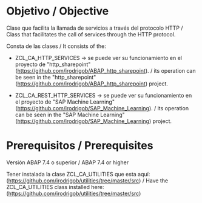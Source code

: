 # Objetivo / Objective
Clase que facilita la llamada de servicios a través del protocolo HTTP / Class that facilitates the call of services through the HTTP protocol.

Consta de las clases / It consists of the: 

* ZCL_CA_HTTP_SERVICES -> se puede ver su funcionamiento en el proyecto de "http_sharepoint"(https://github.com/irodrigob/ABAP_http_sharepoint). / its operation can be seen in the "http_sharepoint"(https://github.com/irodrigob/ABAP_http_sharepoint) project.

* ZCL_CA_REST_HTTP_SERVICES -> se puede ver su funcionamiento en el proyecto de "SAP Machine Learning"(https://github.com/irodrigob/SAP_Machine_Learning). / its operation can be seen in the "SAP Machine Learning"(https://github.com/irodrigob/SAP_Machine_Learning) project.

# Prerequisitos / Prerequisites

Versión ABAP 7.4 o superior / ABAP 7.4 or higher

Tener instalada la clase ZCL_CA_UTILITIES que esta aquí: (https://github.com/irodrigob/utilities/tree/master/src) / Have the ZCL_CA_UTILITIES class installed here: (https://github.com/irodrigob/utilities/tree/master/src)
